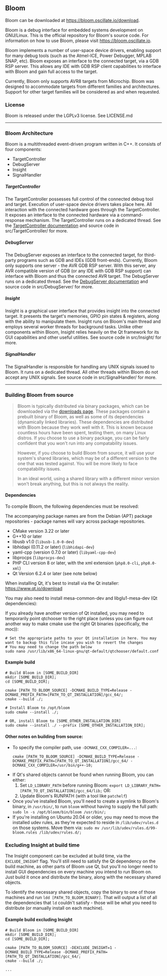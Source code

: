 ## Bloom

Bloom can be downloaded at https://bloom.oscillate.io/download.

Bloom is a debug interface for embedded systems development on GNU/Linux. This is the official repository for Bloom's
source code. For information on how to use Bloom, please visit https://bloom.oscillate.io.

Bloom implements a number of user-space device drivers, enabling support for many debug tools (such as the Atmel-ICE,
Power Debugger, MPLAB SNAP, etc). Bloom exposes an interface to the connected target, via a GDB RSP server. This allows
any IDE with GDB RSP client capabilities to interface with Bloom and gain full access to the target.

Currently, Bloom only supports AVR8 targets from Microchip. Bloom was designed to accommodate targets from different
families and architectures. Support for other target families will be considered as and when requested.

### License
Bloom is released under the LGPLv3 license. See LICENSE.md

---

### Bloom Architecture

Bloom is a multithreaded event-driven program written in C++. It consists of four components:

- TargetController
- DebugServer
- Insight
- SignalHandler

##### TargetController
The TargetController possesses full control of the connected debug tool and target. Execution of user-space
device drivers takes place here. All interaction with the connected hardware goes through the TargetController.
It exposes an interface to the connected hardware via a command-response mechanism. The TargetController runs on a
dedicated thread. See the [TargetController documentation](./src/TargetController/README.md) and source code in
src/TargetController/ for more.

##### DebugServer
The DebugServer exposes an interface to the connected target, for third-party programs such as GDB and IDEs (GDB
front-ends). Currently, Bloom only supports one server - the AVR GDB RSP server. With this server, any AVR compatible
version of GDB (or any IDE with GDB RSP support) can interface with Bloom and thus the connected AVR target. The
DebugServer runs on a dedicated thread. See the
[DebugServer documentation](./src/DebugServer/README.md) and source code in src/DebugServer/ for more.

##### Insight
Insight is a graphical user interface that provides insight into the connected target. It presents the target's
memories, GPIO pin states & registers, along with the ability to manipulate them. Insight runs on Bloom's main thread
and employs several worker threads for background tasks. Unlike other components within Bloom, Insight relies heavily
on the Qt framework for its GUI capabilities and other useful utilities. See source code in src/Insight/ for more.

##### SignalHandler
The SignalHandler is responsible for handling any UNIX signals issued to Bloom. It runs on a dedicated thread. All
other threads within Bloom do not accept any UNIX signals.
See source code in src/SignalHandler/ for more.

---

### Building Bloom from source

> Bloom is typically distributed via binary packages, which can be downloaded via the
> [downloads page](https://bloom.oscillate.io/download). These packages contain a prebuilt binary of Bloom, as well as
> some of its dependencies (dynamically linked libraries). These dependencies are distributed with Bloom because they
> work well with it. This is known because countless hours have been spent, testing them, on many Linux distros. If you
> choose to use a binary package, you can be fairly confident that you won't run into any compatability issues.
>
> However, if you choose to build Bloom from source, it will use your system's shared libraries, which may be of a
> different version to the one that was tested against. You will be more likely to face compatability issues.
>
> In an ideal world, using a shared library with a different minor version won't break anything, but this is not always
> the reality.

#### Dependencies

To compile Bloom, the following dependencies must be resolved:

The accompanying package names are from the Debian (APT) package repositories - package names will vary across package 
repositories.

- CMake version 3.22 or later
- G++10 or later
- libusb v1.0 (`libusb-1.0-0-dev`)
- libhidapi (0.11.2 or later) (`libhidapi-dev`)
- yaml-cpp (version 0.7.0 or later) (`libyaml-cpp-dev`)
- libprocps (`libprocps-dev`)
- PHP CLI version 8 or later, with the xml extension (`php8.0-cli`, `php8.0-xml`)
- Qt Version 6.2.4 or later (see note below)

When installing Qt, it's best to install via the Qt installer: https://www.qt.io/download

You may also need to install mesa-common-dev and libglu1-mesa-dev (Qt dependencies):

If you already have another version of Qt installed, you may need to temporarily point qtchooser to the right place
(unless you can figure out another way to make cmake use the right Qt binaries (specifically, the moc)):
```
# Set the appropriate paths to your Qt installation in here. You may want to backup this file incase you wish to revert the changes
# You may need to change the path below
sudo nano /usr/lib/x86_64-linux-gnu/qt-default/qtchooser/default.conf
```

#### Example build

```shell
# Build Bloom in [SOME_BUILD_DIR]
mkdir [SOME_BUILD_DIR];
cd [SOME_BUILD_DIR];

cmake [PATH_TO_BLOOM_SOURCE] -DCMAKE_BUILD_TYPE=Release -DCMAKE_PREFIX_PATH=[PATH_TO_QT_INSTALLATION]/gcc_64/;
cmake --build ./;

# Install Bloom to /opt/bloom
sudo cmake --install ./;

# OR, install Bloom to [SOME_OTHER_INSTALLATION_DIR]
sudo cmake --install ./ --prefix [SOME_OTHER_INSTALLATION_DIR];
```
#### Other notes on building from source:

- To specify the compiler path, use `-DCMAKE_CXX_COMPILER=...`:
  ```
  cmake [PATH_TO_BLOOM_SOURCE] -DCMAKE_BUILD_TYPE=Release -DCMAKE_PREFIX_PATH=[PATH_TO_QT_INSTALLATION]/gcc_64/ -DCMAKE_CXX_COMPILER=/usr/bin/g++-10;
  ```
- If Qt's shared objects cannot be found when running Bloom, you can either:
  1. Set `LD_LIBRARY_PATH` before running Bloom: `export LD_LIBRARY_PATH=[PATH_TO_QT_INSTALLATION]/gcc_64/lib;` OR:
  2. Update Bloom's RUNPATH (with a tool like `patchelf`)
- Once you've installed Bloom, you'll need to create a symlink to Bloom's binary, in `/usr/bin/`, to run `bloom` without
  having to supply the full path: `sudo ln -s /opt/bloom/bin/bloom /usr/bin/;`
- If you're installing on Ubuntu 20.04 or older, you may need to move the installed udev rules, as they're expected
  to reside in `/lib/udev/rules.d` on those systems. Move them via: `sudo mv /usr/lib/udev/rules.d/99-bloom.rules /lib/udev/rules.d/;`

### Excluding Insight at build time

The Insight component can be excluded at build time, via the `EXCLUDE_INSIGHT` flag.
You'll still need to satisfy the Qt dependency on the build machine, as other parts of Bloom use Qt, but you'll no
longer need to install GUI dependencies on every machine you intend to run Bloom on. Just build it once and distribute
the binary, along with the necessary shared objects.

To identify the necessary shared objects, copy the binary to one of those machines and run `ldd [PATH_TO_BLOOM_BINARY]`.
That will output a list of all the dependencies that `ld` couldn't satisfy - those will be what you need to distribute
(or manually install on each machine).

#### Example build excluding Insight

```shell
# Build Bloom in [SOME_BUILD_DIR]
mkdir [SOME_BUILD_DIR];
cd [SOME_BUILD_DIR];

cmake [PATH_TO_BLOOM_SOURCE] -DEXCLUDE_INSIGHT=1 -DCMAKE_BUILD_TYPE=Release -DCMAKE_PREFIX_PATH=[PATH_TO_QT_INSTALLATION]/gcc_64/;
cmake --build ./;

...
```
